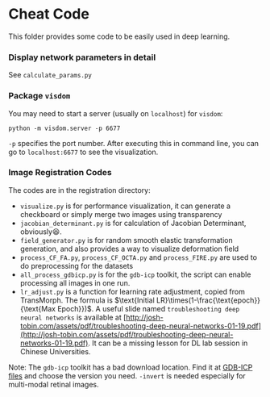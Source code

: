 # Cheat Code

This folder provides some code to be easily used in deep learning.



### Display network parameters in detail

See `calculate_params.py`



### Package `visdom`

You may need to start a server (usually on `localhost`) for `visdom`:
```
python -m visdom.server -p 6677
```
`-p` specifies the port number. After executing this in command line, you can go to `localhost:6677` to see the visualization.



### Image Registration Codes

The codes are in the registration directory:

-  `visualize.py` is for performance visualization, it can generate a checkboard or simply merge two images using transparency
-  `jacobian_determinant.py` is for calculation of Jacobian Determinant, obviously:laughing:.
-  `field_generator.py` is for random smooth elastic transformation generation, and also provides a way to visualize deformation field
- `process_CF_FA.py`, `process_CF_OCTA.py` and `process_FIRE.py` are used to do preprocessing for the datasets
- `all_process_gdbicp.py` is for the `gdb-icp` toolkit, the script can enable processing all images in one run.
- `lr_adjust.py` is a function for learning rate adjustment, copied from TransMorph. The formula is $\text{Initial LR}\times(1-\frac{\text{epoch}}{\text{Max Epoch}})$. A useful slide named `troubleshooting deep neural networks` is available at [http://josh-tobin.com/assets/pdf/troubleshooting-deep-neural-networks-01-19.pdf](http://josh-tobin.com/assets/pdf/troubleshooting-deep-neural-networks-01-19.pdf). It can be a missing lesson for DL lab session in Chinese Universities.

Note: The `gdb-icp` toolkit has a bad download location. Find it at [GDB-ICP files](https://www.cs.rpi.edu/research/groups/vision/gdbicp/exec/files/) and choose the version you need. `-invert` is needed especially for multi-modal retinal images.
